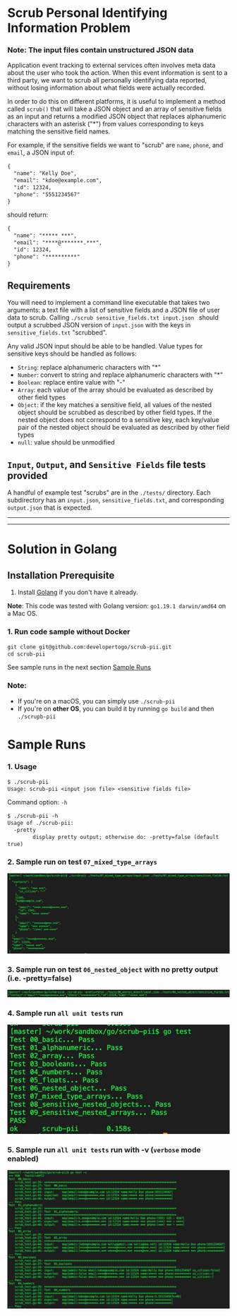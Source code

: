 Scrub Personal Identifying Information Problem
==================================================

### Note: The input files contain unstructured JSON data

Application event tracking to external services often involves meta data about the user who took the action. When this event information is sent to a third party, we want to scrub all personally identifying data reported, without losing information about what fields were actually recorded.

In order to do this on different platforms, it is useful to implement a method called `scrub()` that will take a JSON object and an array of sensitive fields as an input and returns a modified JSON object that replaces alphanumeric characters with an asterisk ("\*") from values corresponding to keys matching the sensitive field names.

For example, if the sensitive fields we want to "scrub" are `name`, `phone`, and `email`, a JSON input of:

```
{
  "name": "Kelly Doe",
  "email": "kdoe@example.com",
  "id": 12324,
  "phone": "5551234567"
}
```

should return:

```
{
  "name": "***** ***",
  "email": "****@*******.***",
  "id": 12324,
  "phone": "**********"
}

```

## Requirements
You will need to implement a command line executable that takes two arguments: a text file with a list of sensitive fields and a JSON file of user data to scrub. Calling `./scrub sensitive_fields.txt input.json ` should output a scrubbed JSON version of `input.json` with the keys in `sensitive_fields.txt` "scrubbed".

Any valid JSON input should be able to be handled. Value types for sensitive keys should be handled as follows:
  - `String`: replace alphanumeric characters with "*"
  - `Number`: convert to string and replace alphanumeric characters with "*"
  - `Boolean`: replace entire value with "-"
  - `Array`: each value of the array should be evaluated as described by other field types
  - `Object`: if the key matches a sensitive field, all values of the nested object should be scrubbed as described by other field types. If the nested object does not correspond to a sensitive key, each key/value pair of the nested object should be evaluated as described by other field types
  - `null`: value should be unmodified

## `Input`, `Output`, and `Sensitive Fields` file tests provided

A handful of example test "scrubs" are in the `./tests/` directory. Each subdirectory has an `input.json`, `sensitive_fields.txt`, and corresponding `output.json` that is expected.

---
---

# Solution in Golang

## Installation Prerequisite

1. Install [Golang](https://go.dev/doc/install) if you don't have it already.

**Note**: This code was tested with Golang version: `go1.19.1 darwin/amd64` on a Mac OS.

### 1. Run code sample without Docker


```
git clone git@github.com:developertogo/scrub-pii.git
cd scrub-pii
```
See sample runs in the next section [Sample Runs](https://github.com/developertogo/scrub-pii#sample-runs)

### Note:
* If you're on a macOS, you can simply use `./scrub-pii`
* If you're on **other OS**, you can build it by running `go build` and then `./scrupb-pii`

# Sample Runs

### 1. Usage
```
$ ./scrub-pii
Usage: scrub-pii <input json file> <sensitive fields file>
```
Command option: `-h`
```
$ ./scrub-pii -h
Usage of ./scrub-pii:
  -pretty
    	display pretty output; otherwise do: -pretty=false (default true)
```

### 2. Sample run on test `07_mixed_type_arrays`
![Scrub 07_mixed_type_arrays](https://github.com/developertogo/scrub-pii/blob/main/assets/sample-pretty-test-07-run.jpg)

### 3. Sample run on test `06_nested_object` with no pretty output (i.e. -pretty=false)
![Scrub 06_nested_object](https://github.com/developertogo/scrub-pii/blob/main/assets/sample-no-pretty-unit-test-run.jpg)

### 4. Sample run `all unit tests` run
![All unit tests run](https://github.com/developertogo/scrub-pii/blob/main/assets/sample-unit-test-run.jpg)

### 5. Sample run `all unit tests` run with -v (`verbose` mode enabled)
![Verbosed all unit tests run](https://github.com/developertogo/scrub-pii/blob/main/assets/sample-verbose-unit-test-run.jpg)